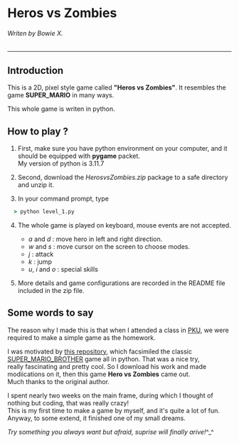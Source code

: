 # Heros vs Zombies
###### Writen by Bowie X.
------

## Introduction
This is a 2D, pixel style game called __"Heros vs Zombies"__. It resembles the game  __SUPER_MARIO__  in many ways.

This whole game is writen in python.

## How to play ?
  1. First, make sure you have python environment on your computer, and it should be equipped with __pygame__ packet.<br/>
     My version of python is 3.11.7

  2. Second, download the _HerosvsZombies.zip_ package to a safe directory and unzip it.

  3. In your command prompt, type
  ```cmd
    > python level_1.py
  ```     
  4. The whole game is played on keyboard, mouse events are not accepted.<br/>
     * _a_ and _d_ : move hero in left and right direction.
     * _w_ and _s_ : move cursor on the screen to choose modes.
     * _j_ : attack
     * _k_ : jump
     * _u_, _i_ and _o_ : special skills

  5. More details and game configurations are recorded in the README file included in the zip file.

## Some words to say
The reason why I made this is that when I attended a class in [PKU](https://www.pku.edu.cn), we were required to make a simple game as the homework.

I was motivated by [this repository](https://github.com/TobyfoxpurePython/-python), which facsimiled the classic [SUPER_MARIO_BROTHER](https://supermarioplay.com/) game all in python. That was a nice try,<br/>
really fascinating and pretty cool. So I download his work and made modiications on it, then this game __Hero vs Zombies__ came out. <br/>Much thanks to  the original author.

I spent nearly two weeks on the main frame, during which I thought of nothing but coding, that was really crazy!<br/>
This is my first time to make a game by myself, and it's quite a lot of fun. Anyway, to some extend, it finished one of my small dreams.

_Try something you always want but afraid, suprise will finally arive!_\^_^
